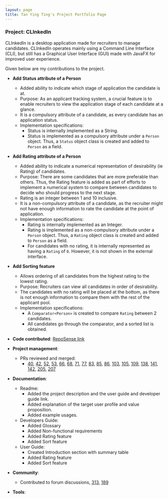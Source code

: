 ```yaml
---
layout: page
title: Tan Ying Ting's Project Portfolio Page
---
```


### Project: CLInkedIn

CLInkedIn is a desktop application made for recruiters to manage candidates.
CLInkedIn operates mainly using a Command Line Interface (CLI), but still has a Graphical User Interface (GUI) made with JavaFX for improved user experience.

Given below are my contributions to the project.

* **Add Status attribute of a Person**
    * Added ability to indicate which stage of application the candidate is at. 
    * Purpose: As an applicant tracking system, a crucial feature is to enable recruiters to view the application stage of each candidate at a glance.
    * It is a compulsory attribute of a candidate, as every candidate has an application status.
    * Implementation specifications: 
      * Status is internally implemented as a String. 
      * Status is implemented as a compulsory attribute under a `Person` object. Thus, a `Status` object class is created and added to `Person` as a field. 

* **Add Rating attribute of a Person**
    * Added ability to indicate a numerical representation of desirability (ie Rating) of candidates. 
    * Purpose: There are some candidates that are more preferable than others. Thus, the Rating feature is added as part of efforts to implement a numerical system to compare between candidates to decide who should progress to the next stage. 
    * Rating is an integer between 1 and 10 inclusive.
    * It is a non-compulsory attribute of a candidate, as the recruiter might not have enough information to rate the candidate at the point of application.
    * Implementation specifications: 
      * Rating is internally implemented as an Integer. 
      * Rating is implemented as a non-compulsory attribute under a `Person` object. Thus, a `Rating` object class is created and added to `Person` as a field.
      * For candidates with no rating, it is internally represented as having a `Rating` of `0`. However, it is not shown in the external interface.

* **Add Sorting feature**
    * Allows ordering of all candidates from the highest rating to the lowest rating.
    * Purpose: Recruiters can view all candidates in order of desirability.
    * The candidates with no rating will be placed at the bottom, as there is not enough information to compare them with the rest of the applicant pool.
    * Implementation specifications: 
      * A `Comparator<Person>` is created to compare `Rating` between 2 candidates. 
      * All candidates go through the comparator, and a sorted list is obtained. 
      
* **Code contributed**: [RepoSense link](https://nus-cs2103-ay2223s1.github.io/tp-dashboard/?search=ytingtan&breakdown=true)

* **Project management**:
  * PRs reviewed and merged:
    * [40](https://github.com/AY2223S1-CS2103T-T13-3/tp/pull/40), [42](https://github.com/AY2223S1-CS2103T-T13-3/tp/pull/42), [52](https://github.com/AY2223S1-CS2103T-T13-3/tp/pull/52), [53](https://github.com/AY2223S1-CS2103T-T13-3/tp/pull/53), [66](https://github.com/AY2223S1-CS2103T-T13-3/tp/pull/66), [68](https://github.com/AY2223S1-CS2103T-T13-3/tp/pull/68), [71](https://github.com/AY2223S1-CS2103T-T13-3/tp/pull/71), [77](https://github.com/AY2223S1-CS2103T-T13-3/tp/pull/77), [83](https://github.com/AY2223S1-CS2103T-T13-3/tp/pull/83), [85](https://github.com/AY2223S1-CS2103T-T13-3/tp/pull/85), [86](https://github.com/AY2223S1-CS2103T-T13-3/tp/pull/86), [103](https://github.com/AY2223S1-CS2103T-T13-3/tp/pull/103), [105](https://github.com/AY2223S1-CS2103T-T13-3/tp/pull/105), [109](https://github.com/AY2223S1-CS2103T-T13-3/tp/pull/109), [138](https://github.com/AY2223S1-CS2103T-T13-3/tp/pull/138), [141](https://github.com/AY2223S1-CS2103T-T13-3/tp/pull/141), [142](https://github.com/AY2223S1-CS2103T-T13-3/tp/pull/142), [205](https://github.com/AY2223S1-CS2103T-T13-3/tp/pull/205), [207](https://github.com/AY2223S1-CS2103T-T13-3/tp/pull/207)

* **Documentation**:
    * Readme:
        - Added the project description and the user guide and developer guide link.
        - Added explanation of the target user profile and value proposition.
        - Added example usages.
    * Developers Guide:
        - Added Glossary
        - Added Non-functional requirements
        - Added Rating feature
        - Added Sort feature
    * User Guide: 
        - Created Introduction section with summary table
        - Added Rating feature
        - Added Sort feature

* **Community**:
    * Contributed to forum discussions, [313](https://github.com/nus-cs2103-AY2223S1/forum/issues/313), [189](https://github.com/nus-cs2103-AY2223S1/forum/issues/189)

* **Tools**:
